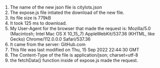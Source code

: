 1. The name of the new json file is citylots.json
2. The expose.js file intiated the download of the new file.
3. Its file size is 779kB
4. It took 125 ms to download. 
5. My User-Agent for the browser that made the request is: Mozilla/5.0 (Macintosh; Intel Mac OS X 10_15_7) AppleWebKit/537.36 (KHTML, like Gecko) Chrome/112.0.0.0 Safari/537.36
6. It came from the server: GitHub.com
7. This file was last modified on Thu, 15 Sep 2022 22:44:30 GMT
8. The Content-Type of the file is application/json; charset=utf-8
9. the fetchData() function inside of expose.js made the request.
